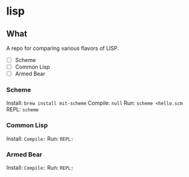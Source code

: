 # lisp

## What

A repo for comparing various flavors of LISP.

- [ ] Scheme
- [ ] Common Lisp
- [ ] Armed Bear

### Scheme
Install: `brew install mit-scheme`
Compile: `null`
Run: `scheme <hello.scm`
REPL: `scheme`

### Common Lisp
Install: ``
Compile: ``
Run: ``
REPL: ``

### Armed Bear
Install: ``
Compile: ``
Run: ``
REPL: ``
